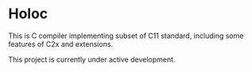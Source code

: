 # Holoc

This is C compiler implementing subset of C11 standard, including some features of C2x and extensions.

This project is currently under active development.